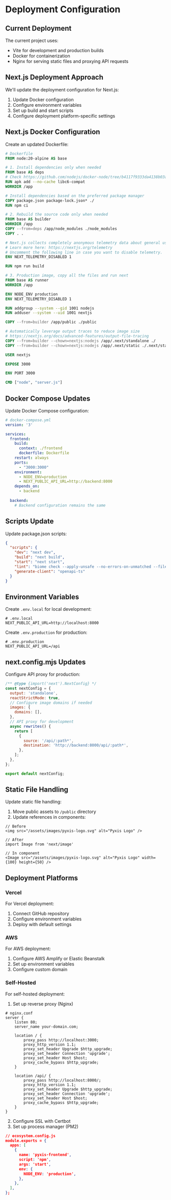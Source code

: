 # Deployment Configuration

## Current Deployment

The current project uses:
- Vite for development and production builds
- Docker for containerization
- Nginx for serving static files and proxying API requests

## Next.js Deployment Approach

We'll update the deployment configuration for Next.js:

1. Update Docker configuration
2. Configure environment variables
3. Set up build and start scripts
4. Configure deployment platform-specific settings

## Next.js Docker Configuration

Create an updated Dockerfile:

```dockerfile
# Dockerfile
FROM node:20-alpine AS base

# 1. Install dependencies only when needed
FROM base AS deps
# Check https://github.com/nodejs/docker-node/tree/b4117f9333da4138b03a546ec926ef50a31506c3#nodealpine to understand why libc6-compat might be needed.
RUN apk add --no-cache libc6-compat
WORKDIR /app

# Install dependencies based on the preferred package manager
COPY package.json package-lock.json* ./
RUN npm ci

# 2. Rebuild the source code only when needed
FROM base AS builder
WORKDIR /app
COPY --from=deps /app/node_modules ./node_modules
COPY . .

# Next.js collects completely anonymous telemetry data about general usage.
# Learn more here: https://nextjs.org/telemetry
# Uncomment the following line in case you want to disable telemetry.
ENV NEXT_TELEMETRY_DISABLED 1

RUN npm run build

# 3. Production image, copy all the files and run next
FROM base AS runner
WORKDIR /app

ENV NODE_ENV production
ENV NEXT_TELEMETRY_DISABLED 1

RUN addgroup --system --gid 1001 nodejs
RUN adduser --system --uid 1001 nextjs

COPY --from=builder /app/public ./public

# Automatically leverage output traces to reduce image size
# https://nextjs.org/docs/advanced-features/output-file-tracing
COPY --from=builder --chown=nextjs:nodejs /app/.next/standalone ./
COPY --from=builder --chown=nextjs:nodejs /app/.next/static ./.next/static

USER nextjs

EXPOSE 3000

ENV PORT 3000

CMD ["node", "server.js"]
```

## Docker Compose Updates

Update Docker Compose configuration:

```yaml
# docker-compose.yml
version: '3'

services:
  frontend:
    build:
      context: ./frontend
      dockerfile: Dockerfile
    restart: always
    ports:
      - "3000:3000"
    environment:
      - NODE_ENV=production
      - NEXT_PUBLIC_API_URL=http://backend:8000
    depends_on:
      - backend
  
  backend:
    # Backend configuration remains the same
```

## Scripts Update

Update package.json scripts:

```json
{
  "scripts": {
    "dev": "next dev",
    "build": "next build",
    "start": "next start",
    "lint": "biome check --apply-unsafe --no-errors-on-unmatched --files-ignore-unknown=true ./",
    "generate-client": "openapi-ts"
  }
}
```

## Environment Variables

Create `.env.local` for local development:

```
# .env.local
NEXT_PUBLIC_API_URL=http://localhost:8000
```

Create `.env.production` for production:

```
# .env.production
NEXT_PUBLIC_API_URL=/api
```

## next.config.mjs Updates

Configure API proxy for production:

```javascript
/** @type {import('next').NextConfig} */
const nextConfig = {
  output: 'standalone',
  reactStrictMode: true,
  // Configure image domains if needed
  images: {
    domains: [],
  },
  // API proxy for development
  async rewrites() {
    return [
      {
        source: '/api/:path*',
        destination: 'http://backend:8000/api/:path*',
      },
    ];
  },
};

export default nextConfig;
```

## Static File Handling

Update static file handling:

1. Move public assets to `/public` directory
2. Update references in components:

```tsx
// Before
<img src="/assets/images/pyxis-logo.svg" alt="Pyxis Logo" />

// After
import Image from 'next/image'

// In component
<Image src="/assets/images/pyxis-logo.svg" alt="Pyxis Logo" width={100} height={50} />
```

## Deployment Platforms

### Vercel

For Vercel deployment:

1. Connect GitHub repository
2. Configure environment variables
3. Deploy with default settings

### AWS

For AWS deployment:

1. Configure AWS Amplify or Elastic Beanstalk
2. Set up environment variables
3. Configure custom domain

### Self-Hosted

For self-hosted deployment:

1. Set up reverse proxy (Nginx)
```nginx
# nginx.conf
server {
    listen 80;
    server_name your-domain.com;

    location / {
        proxy_pass http://localhost:3000;
        proxy_http_version 1.1;
        proxy_set_header Upgrade $http_upgrade;
        proxy_set_header Connection 'upgrade';
        proxy_set_header Host $host;
        proxy_cache_bypass $http_upgrade;
    }

    location /api/ {
        proxy_pass http://localhost:8000/;
        proxy_http_version 1.1;
        proxy_set_header Upgrade $http_upgrade;
        proxy_set_header Connection 'upgrade';
        proxy_set_header Host $host;
        proxy_cache_bypass $http_upgrade;
    }
}
```

2. Configure SSL with Certbot
3. Set up process manager (PM2)
```json
// ecosystem.config.js
module.exports = {
  apps: [
    {
      name: 'pyxis-frontend',
      script: 'npm',
      args: 'start',
      env: {
        NODE_ENV: 'production',
      },
    },
  ],
};
```